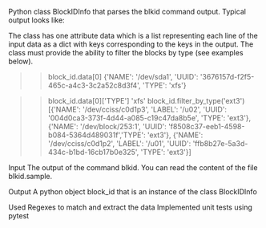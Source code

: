 Python class BlockIDInfo that parses the blkid command output. Typical output looks like:

The class has one attribute data which is a list representing each line
of the input data as a dict with keys corresponding to the keys in the
output.
The class must provide the ability to filter the blocks by type (see examples below).

>> block_id.data[0]
{'NAME': '/dev/sda1', 'UUID': '3676157d-f2f5-465c-a4c3-3c2a52c8d3f4', 'TYPE': 'xfs'}
    
>> block_id.data[0]['TYPE']
'xfs'
>> block_id.filter_by_type('ext3')
[{'NAME': '/dev/cciss/c0d1p3', 'LABEL': '/u02', 'UUID': '004d0ca3-373f-4d44-a085-c19c47da8b5e',
  'TYPE': 'ext3'},
 {'NAME': '/dev/block/253:1', 'UUID': 'f8508c37-eeb1-4598-b084-5364d489031f','TYPE': 'ext3'},
 {'NAME': '/dev/cciss/c0d1p2', 'LABEL': '/u01', 'UUID': 'ffb8b27e-5a3d-434c-b1bd-16cb17b0e325',
  'TYPE': 'ext3'}]

Input
The output of the command blkid. You can read the content of the file blkid.sample.

Output
A python object block_id that is an instance of the class BlockIDInfo 

Used Regexes to match and extract the data
Implemented unit tests using pytest 
